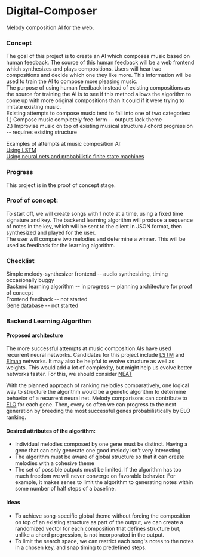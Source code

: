 # Digital-Composer
Melody composition AI for the web.

<h3>Concept</h3>
The goal of this project is to create an AI which composes music based on human feedback. The source of this human feedback will be a web frontend which synthesizes and plays compositions. Users will hear two compositions and decide which one they like more. This information will be used to train the AI to compose more pleasing music.<br>
The purpose of using human feedback instead of existing compositions as the source for training the AI is to see if this method allows the algorithm to come up with more original compositions than it could if it were trying to imitate existing music.<br>
Existing attempts to compose music tend to fall into one of two categories:<br>
1.) Compose music completely free-form -- outputs lack theme <br>
2.) Improvise music on top of existing musical structure / chord progression -- requires existing structure<br>

Examples of attempts at music composition AI:<br>
<a href="http://people.idsia.ch/~juergen/blues/IDSIA-07-02.pdf">Using LSTM</a><br>
<a href="http://ttic.uchicago.edu/~oliwa/evomusart/oliwa2008evomusart.pdf">Using neural nets and probabilistic finite state machines</a><br>

<h3>Progress</h3>
This project is in the proof of concept stage.

<h3>Proof of concept:</h3>
To start off, we will create songs with 1 note at a time, using a fixed time signature and key. The backend learning algorithm will produce a sequence of notes in the key, which will be sent to the client in JSON format, then synthesized and played for the user.<br>
The user will compare two melodies and determine a winner. This will be used as feedback for the learning algorithm.<br>


<h3>Checklist</h3>
Simple melody-synthesizer frontend -- audio synthesizing, timing occasionally buggy<br>
Backend learning algorithm -- in progress -- planning architecture for proof of concept<br>
Frontend feedback -- not started<br>
Gene database -- not started<br>


<h3>Backend Learning Algorithm</h3>
<h4>Proposed architecture</h4>
The more successful attempts at music composition AIs have used recurrent neural networks. Candidates for this project include <a href="https://en.wikipedia.org/wiki/Long_short-term_memory">LSTM</a> and <a href="https://en.wikipedia.org/wiki/Recurrent_neural_network#Elman_networks_and_Jordan_networks">Elman</a> networks. It may also be helpful to evolve structure as well as weights. This would add a lot of complexity, but might help us evolve better networks faster. For this, we should consider <a href="https://en.wikipedia.org/wiki/Neuroevolution_of_augmenting_topologies">NEAT</a><br>

With the planned approach of ranking melodies comparatively, one logical way to structure the algorithm would be a genetic algorithm to determine behavior of a recurrent neural net. Melody comparisons can contribute to <a href="https://en.wikipedia.org/wiki/Elo_rating_system">ELO</a> for each gene. Then, every so often we can progress to the next generation by breeding the most successful genes probabilistically by ELO ranking.<br>

<h4>Desired attributes of the algorithm:</h4>
<ul>
<li>Individual melodies composed by one gene must be distinct. Having a gene that can only generate one good melody isn't very interesting.</li>
<li>The algorithm must be aware of global structure so that it can create melodies with a cohesive theme</li>
<li>The set of possible outputs must be limited. If the algorithm has too much freedom we will never converge on favorable behavior. For example, it makes senes to limit the algorithm to generating notes within some number of half steps of a baseline.</li>
</ul>

<h4>Ideas</h4>
<ul>
<li>To achieve song-specific global theme without forcing the composition on top of an existing structure as part of the output, we can create a randomized vector for each composition that defines structure but, unlike a chord progression, is not incorporated in the output.</li>
<li>To limit the search space, we can restrict each song's notes to the notes in a chosen key, and snap timing to predefined steps.
</li>
</ul>
